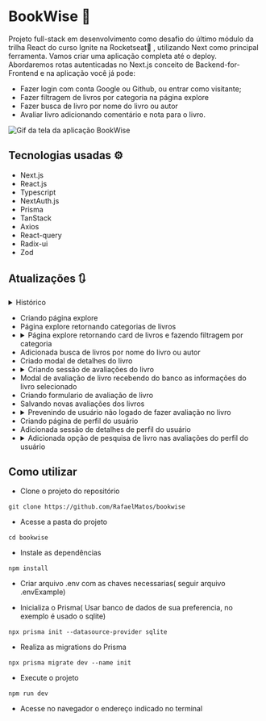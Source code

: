 # BookWise 📖

Projeto full-stack em desenvolvimento como desafio do último módulo da trilha React do curso Ignite na Rocketseat🚀 , utilizando Next como principal ferramenta. Vamos criar uma aplicação completa até o deploy. Abordaremos rotas autenticadas no Next.js conceito de Backend-for-Frontend e na aplicação você já pode:

- Fazer login com conta Google ou Github, ou entrar como visitante;
- Fazer filtragem de livros por categoria na página explore
- Fazer busca de livro por nome do livro ou autor
- Avaliar livro adicionando comentário e nota para o livro.


<img src='./public/tela.gif' alt='Gif da tela da aplicação BookWise'>

<!-- <details>
    <summary>Responsivo</summary>
    <img src='./src/assets/responsive.png' alt='print da tela da aplicação Ignite Call'>
</details> -->

## Tecnologias usadas ⚙

- Next.js
- React.js
- Typescript
- NextAuth.js
- Prisma
- TanStack
- Axios
- React-query
- Radix-ui
- Zod
<!-- - Ignite-ui
- Zod
- React Hook Form
- Prisma
- Axios
- Nookies
- DayJs
- Google Apis -->

## Atualizações 🔃

  <details>
    <summary>Histórico</summary>

    - Layout da pagina home criada
    - Configurando NextAuth para autenticação com providers
    - Fazendo autenticação com Github
    - Fazendo autenticação com Google
    - Iniciado layout da aplicação
    - Criado sidebar da aplicação
    - Criando sessão de ultimas avaliações
    - Criando sessão Livros populares 
    - Feito seed de informações no banco de dados
    - Sessão ultimas avaliações e livros populares retornando livros do banco
</details>

  
  - Criando página explore
  - Página explore retornando categorias de livros
  - <details>
    <summary>Página explore retornando card de livros e fazendo filtragem por categoria</summary>
    <img src='./public/update.gif' alt='gif de atualização da aplicação Book Wise'>
    </details> 
  - Adicionada busca de livros por nome do livro ou autor
  - Criado modal de detalhes do livro
  - <details>
    <summary>Criando sessão de avaliações do livro</summary>
    <img src='./public/update2.gif' alt='gif de atualização da aplicação Book Wise'>
    </details>
  - Modal de avaliação de livro recebendo do banco as informações do livro selecionado
  - Criando formulario de avaliação de livro
  - Salvando novas avaliações dos livros
  - <details>
    <summary>Prevenindo de usuário não logado de fazer avaliação no livro</summary>
    <img src='./public/update3.gif' alt='gif de atualização da aplicação Book Wise'>
    </details>
  - Criando página de perfil do usuário
  - Adicionada sessão de detalhes de perfil do usuário
  - <details>
    <summary>Adicionada opção de pesquisa de livro nas avaliações do perfil do usuário</summary>
    <img src='./public/update4.gif' alt='gif de atualização da aplicação Book Wise'>
    </details>


  
  

## Como utilizar

- Clone o projeto do repositório

```
git clone https://github.com/RafaelMatos/bookwise
```

- Acesse a pasta do projeto

```
cd bookwise
```

- Instale as dependências

```
npm install
```
- Criar arquivo .env com as chaves necessarias( seguir arquivo .envExample)

- Inicializa o Prisma( Usar banco de dados de sua preferencia, no exemplo é usado o sqlite)

```
npx prisma init --datasource-provider sqlite
```
- Realiza as migrations do Prisma

```
npx prisma migrate dev --name init
```

- Execute o projeto

```
npm run dev
```

- Acesse no navegador o endereço indicado no terminal